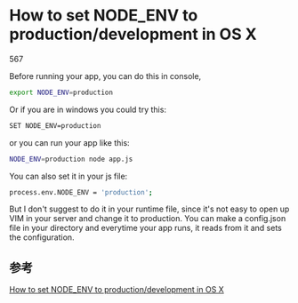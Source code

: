 # How to set NODE_ENV to production/development in OS X
567

Before running your app, you can do this in console,

``` bash
export NODE_ENV=production
```
Or if you are in windows you could try this:

``` bash
SET NODE_ENV=production
```
or you can run your app like this:

``` bash
NODE_ENV=production node app.js
```
You can also set it in your js file:

``` bash
process.env.NODE_ENV = 'production';
```
But I don't suggest to do it in your runtime file, since it's not easy to open up VIM in your server and change it to production. You can make a config.json file in your directory and everytime your app runs, it reads from it and sets the configuration.

## 参考
[How to set NODE_ENV to production/development in OS X](https://stackoverflow.com/questions/9198310/how-to-set-node-env-to-production-development-in-os-x)

